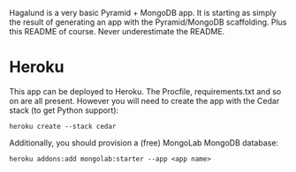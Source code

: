 Hagalund is a very basic Pyramid + MongoDB app. It is starting as simply the
result of generating an app with the Pyramid/MongoDB scaffolding. Plus this
README of course. Never underestimate the README.

Heroku
======

This app can be deployed to Heroku. The Procfile, requirements.txt and so on are all present. However you will need
to create the app with the Cedar stack (to get Python support):

    heroku create --stack cedar

Additionally, you should provision a (free) MongoLab MongoDB database:

    heroku addons:add mongolab:starter --app <app name>
